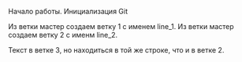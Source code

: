 Начало работы. Инициализация Git

Из  ветки мастер создаем ветку 1 с именем line_1.
Из ветки мастер создаем ветку 2 с именм line_2.






Текст в ветке 3, но находиться в той же строке, что и в ветке 2.